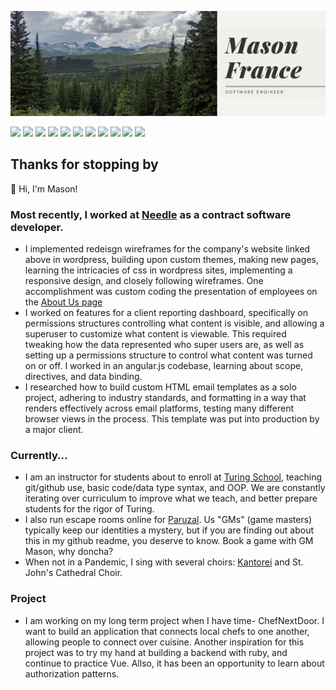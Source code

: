 ![Mason France](Mason_France.png)


![](https://img.shields.io/badge/Code-JavaScript-informational?style=flat&logo=<LOGO_NAME>&logoColor=white&color=2bbc8a)
![](https://img.shields.io/badge/Code-HTML-informational?style=flat&logo=<LOGO_NAME>&logoColor=white&color=2bbc8a)
![](https://img.shields.io/badge/Code-CSS-informational?style=flat&logo=<LOGO_NAME>&logoColor=white&color=2bbc8a)
![](https://img.shields.io/badge/Code-React-informational?style=flat&logo=<LOGO_NAME>&logoColor=white&color=2bbc8a)
![](https://img.shields.io/badge/Code-Vue-informational?style=flat&logo=<LOGO_NAME>&logoColor=white&color=2bbc8a)
![](https://img.shields.io/badge/Code-node.js-informational?style=flat&logo=<LOGO_NAME>&logoColor=white&color=2bbc8a)
![](https://img.shields.io/badge/Data-PostreSQL-informational?style=flat&logo=<LOGO_NAME>&logoColor=white&color=2bbc8a)
![](https://img.shields.io/badge/Data-GraphQL-informational?style=flat&logo=<LOGO_NAME>&logoColor=white&color=2bbc8a)
![](https://img.shields.io/badge/Data-MongoDB-informational?style=flat&logo=<LOGO_NAME>&logoColor=white&color=2bbc8a)
![](https://img.shields.io/badge/CMSDev-HubSpot-informational?style=flat&logo=<LOGO_NAME>&logoColor=white&color=2bbc8a)
![](https://img.shields.io/badge/CMSDev-WordPress-informational?style=flat&logo=<LOGO_NAME>&logoColor=white&color=2bbc8a)

## Thanks for stopping by
:wave: Hi, I'm Mason!
### Most recently, I worked at [Needle](https://www.needle.com/) as a contract software developer.
- I implemented redeisgn wireframes for the company's website linked above in wordpress, building upon custom themes, making new pages, learning the intricacies of css in wordpress sites, implementing a responsive design, and closely following wireframes. One accomplishment was custom coding the presentation of employees on the [About Us page](https://www.needle.com/company/about-us)
- I worked on features for a client reporting dashboard, specifically on permissions structures controlling what content is visible, and allowing a superuser to customize what content is viewable. This required tweaking how the data represented who super users are, as well as setting up a permissions structure to control what content was turned on or off. I worked in an angular.js codebase, learning about scope, directives, and data binding.
- I researched how to build custom HTML email templates as a solo project, adhering to industry standards, and formatting in a way that renders effectively across email platforms, testing many different browser views in the process. This template was put into production by a major client.

### Currently...
- I am an instructor for students about to enroll at [Turing School](https://turing.io/), teaching git/github use, basic code/data type syntax, and OOP. We are constantly iterating over curriculum to improve what we teach, and better prepare students for the rigor of Turing.
- I also run escape rooms online for [Paruzal](https://paruzal.com/). Us "GMs" (game masters) typically keep our identities a mystery, but if you are finding out about this in my github readme, you deserve to know. Book a game with GM Mason, why doncha?
- When not in a Pandemic, I sing with several choirs: [Kantorei](https://kantorei.org/) and St. John's Cathedral Choir.

### Project
- I am working on my long term project when I have time- ChefNextDoor. I want to build an application that connects local chefs to one another, allowing people to connect over cuisine. Another inspiration for this project was to try my hand at building a backend with ruby, and continue to practice Vue. Allso, it has been an opportunity to learn about authorization patterns. 
<!--
**francepack/francepack** is a ✨ _special_ ✨ repository because its `README.md` (this file) appears on your GitHub profile.

Here are some ideas to get you started:

- 🔭 I’m currently working on ...
- 🌱 I’m currently learning ...
- 👯 I’m looking to collaborate on ...
- 🤔 I’m looking for help with ...
- 💬 Ask me about ...
- 📫 How to reach me: ...
- 😄 Pronouns: ...
- ⚡ Fun fact: ...
-->
